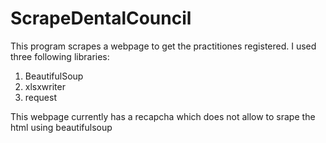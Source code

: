 # ScrapeDentalCouncil

This program scrapes a webpage to get the practitiones registered.
I used three following libraries:

1. BeautifulSoup
2. xlsxwriter
3. request

This webpage currently has a recapcha which does not allow to srape the html using beautifulsoup
